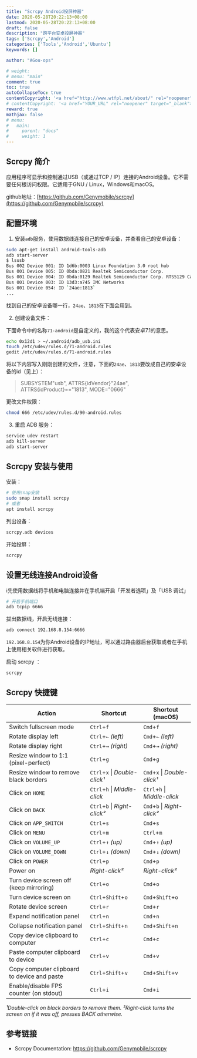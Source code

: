 ```yaml
---
title: "Scrcpy Android投屏神器"
date: 2020-05-28T20:22:13+08:00
lastmod: 2020-05-28T20:22:13+08:00
draft: false
description: "跨平台安卓投屏神器"
tags: ['Scrcpy','Android']
categories: ['Tools','Android','Ubuntu']
keywords: []

author: "AGou-ops"

# weight:
# menu: "main"
comment: true
toc: true
autoCollapseToc: true
contentCopyright: '<a href="http://www.wtfpl.net/about/" rel="noopener" target="_blank">WTFPL v2</a>'
# contentCopyright: '<a href="YOUR_URL" rel="noopener" target="_blank">See origin</a>'
reward: true
mathjax: false
# menu:
#   main:
#     parent: "docs"
#     weight: 1
---
```


## Scrcpy 简介

应用程序可显示和控制通过USB（或通过TCP / IP）连接的Android设备。它不需要任何根访问权限。它适用于GNU / Linux，Windows和macOS。

github地址：[https://github.com/Genymobile/scrcpy](https://github.com/Genymobile/scrcpy)

<!--more-->

## 配置环境

1. 安装`adb`服务，使用数据线连接自己的安卓设备，并查看自己的安卓设备：

```bash
sudo apt-get install android-tools-adb
adb start-server
$ lsusb
Bus 002 Device 001: ID 1d6b:0003 Linux Foundation 3.0 root hub
Bus 001 Device 005: ID 0bda:0821 Realtek Semiconductor Corp.
Bus 001 Device 004: ID 0bda:0129 Realtek Semiconductor Corp. RTS5129 Card Reader Controller
Bus 001 Device 003: ID 13d3:a745 IMC Networks
Bus 001 Device 054: ID `24ae:1813`
...
```

找到自己的安卓设备哪一行，`24ae`、`1813`在下面会用到。

2. 创建设备文件：

下面命令中的名称`71-android`是自定义的，我的这个代表安卓7.1的意思。

```bash
echo 0x12d1 > ~/.android/adb_usb.ini
touch /etc/udev/rules.d/71-android.rules
gedit /etc/udev/rules.d/71-android.rules
```

将以下内容写入刚刚创建的文件，注意，下面的`24ae`、`1813`要改成自己的安卓设备的id（见上）：

> SUBSYSTEM"usb", ATTRS{idVendor}"24ae", ATTRS{idProduct}=="1813", MODE="0666"

更改文件权限：

```bash
chmod 666 /etc/udev/rules.d/90-android.rules
```

3. 重启 ADB 服务：

```bash
service udev restart
adb kill-server
adb start-server
```

## Scrcpy 安装与使用

安装：

```bash
# 使用snap安装
sudo snap install scrcpy
# 或者
apt install scrcpy
```

列出设备：

```bash
scrcpy.adb devices
```

开始投屏：

```bash
scrcpy
```

## 设置无线连接Android设备

:information_source:先使用数据线将手机和电脑连接并在手机端开启「开发者选项」及「USB 调试」

```bash
# 开启手机端口
adb tcpip 6666
```

拔出数据线，开启无线连接：

```bash
adb connect 192.168.8.154:6666
```

`192.168.8.154`为你Android设备的IP地址，可以通过路由器后台获取或者在手机上使用相关软件进行获取。

启动 scrcpy ：

```bash
scrcpy
```

## Scrcpy 快捷键

| Action                                      | Shortcut                      | Shortcut (macOS)             |
| ------------------------------------------- | ----------------------------- | ---------------------------- |
| Switch fullscreen mode                      | `Ctrl`+`f`                    | `Cmd`+`f`                    |
| Rotate display left                         | `Ctrl`+`←` *(left)*           | `Cmd`+`←` *(left)*           |
| Rotate display right                        | `Ctrl`+`→` *(right)*          | `Cmd`+`→` *(right)*          |
| Resize window to 1:1 (pixel-perfect)        | `Ctrl`+`g`                    | `Cmd`+`g`                    |
| Resize window to remove black borders       | `Ctrl`+`x` \| *Double-click¹* | `Cmd`+`x` \| *Double-click¹* |
| Click on `HOME`                             | `Ctrl`+`h` \| *Middle-click*  | `Ctrl`+`h` \| *Middle-click* |
| Click on `BACK`                             | `Ctrl`+`b` \| *Right-click²*  | `Cmd`+`b` \| *Right-click²*  |
| Click on `APP_SWITCH`                       | `Ctrl`+`s`                    | `Cmd`+`s`                    |
| Click on `MENU`                             | `Ctrl`+`m`                    | `Ctrl`+`m`                   |
| Click on `VOLUME_UP`                        | `Ctrl`+`↑` *(up)*             | `Cmd`+`↑` *(up)*             |
| Click on `VOLUME_DOWN`                      | `Ctrl`+`↓` *(down)*           | `Cmd`+`↓` *(down)*           |
| Click on `POWER`                            | `Ctrl`+`p`                    | `Cmd`+`p`                    |
| Power on                                    | *Right-click²*                | *Right-click²*               |
| Turn device screen off (keep mirroring)     | `Ctrl`+`o`                    | `Cmd`+`o`                    |
| Turn device screen on                       | `Ctrl`+`Shift`+`o`            | `Cmd`+`Shift`+`o`            |
| Rotate device screen                        | `Ctrl`+`r`                    | `Cmd`+`r`                    |
| Expand notification panel                   | `Ctrl`+`n`                    | `Cmd`+`n`                    |
| Collapse notification panel                 | `Ctrl`+`Shift`+`n`            | `Cmd`+`Shift`+`n`            |
| Copy device clipboard to computer           | `Ctrl`+`c`                    | `Cmd`+`c`                    |
| Paste computer clipboard to device          | `Ctrl`+`v`                    | `Cmd`+`v`                    |
| Copy computer clipboard to device and paste | `Ctrl`+`Shift`+`v`            | `Cmd`+`Shift`+`v`            |
| Enable/disable FPS counter (on stdout)      | `Ctrl`+`i`                    | `Cmd`+`i`                    |

*¹Double-click on black borders to remove them.*
*²Right-click turns the screen on if it was off, presses BACK otherwise.*

## 参考链接

* Scrcpy Documentation: https://github.com/Genymobile/scrcpy